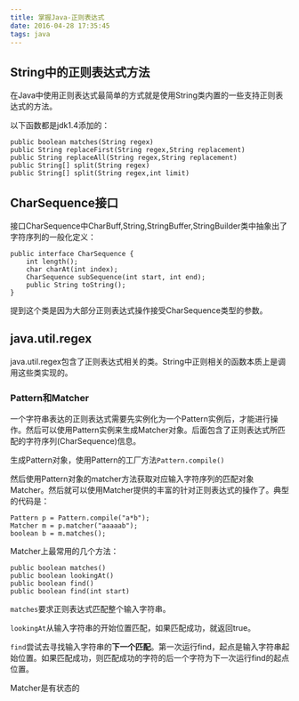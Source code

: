 ```yaml
---
title: 掌握Java-正则表达式
date: 2016-04-28 17:35:45
tags: java
---
```



## String中的正则表达式方法
在Java中使用正则表达式最简单的方式就是使用String类内置的一些支持正则表达式的方法。

以下函数都是jdk1.4添加的：

    public boolean matches(String regex)
    public String replaceFirst(String regex,String replacement)
    public String replaceAll(String regex,String replacement)
    public String[] split(String regex)
    public String[] split(String regex,int limit)

## CharSequence接口
接口CharSequence中CharBuff,String,StringBuffer,StringBuilder类中抽象出了字符序列的一般化定义：

```
public interface CharSequence {
    int length();
    char charAt(int index);
    CharSequence subSequence(int start, int end);
    public String toString();
}
```

提到这个类是因为大部分正则表达式操作接受CharSequence类型的参数。

## java.util.regex
java.util.regex包含了正则表达式相关的类。String中正则相关的函数本质上是调用这些类实现的。

### Pattern和Matcher
一个字符串表达的正则表达式需要先实例化为一个Pattern实例后，才能进行操作。然后可以使用Pattern实例来生成Matcher对象。后面包含了正则表达式所匹配的字符序列(CharSequence)信息。

生成Pattern对象，使用Pattern的工厂方法`Pattern.compile()`

然后使用Pattern对象的matcher方法获取对应输入字符序列的匹配对象Matcher。然后就可以使用Matcher提供的丰富的针对正则表达式的操作了。典型的代码是：

```
Pattern p = Pattern.compile("a*b");
Matcher m = p.matcher("aaaaab");
boolean b = m.matches();
```

Matcher上最常用的几个方法：

```
public boolean matches()
public boolean lookingAt()
public boolean find()
public boolean find(int start)
```

`matches`要求正则表达式匹配整个输入字符串。

`lookingAt`从输入字符串的开始位置匹配，如果匹配成功，就返回true。

`find`尝试去寻找输入字符串的**下一个匹配**。第一次运行find，起点是输入字符串起始位置。如果匹配成功，则匹配成功的字符的后一个字符为下一次运行find的起点位置。






Matcher是有状态的


